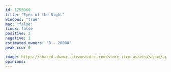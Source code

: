 ```yaml
---
id: 1755060
title: "Eyes of the Night"
windows: "true"
mac: "false"
linux: false
positive: 2
negative: 1
estimated_owners: "0 - 20000"
peak_ccu: 0

image: https://shared.akamai.steamstatic.com/store_item_assets/steam/apps/1755060/header.jpg?t=1639577585
opinions:
---
```

